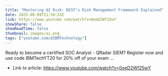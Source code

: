 ```yaml
---
title: "Mastering AI Risk: NIST’s Risk Management Framework Explained"
date: 2025-08-09T11:50:53Z
link: https://www.youtube.com/watch?v=0oeD2Wf25wY
showShare: false
showReadTime: false
thumbnail: images/ai.png
tags: ["youtube.com/@IBMTechnology"]
---
```

Ready to become a certified SOC Analyst - QRadar SIEM? Register now and use code IBMTechYT20 for 20% off of your exam ...

- Link to article: https://www.youtube.com/watch?v=0oeD2Wf25wY